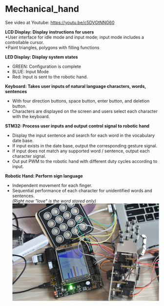 # Mechanical_hand

See video at Youtube: https://youtu.be/c5DVGtNNG60 

**LCD Display: Display instructions for users** <br />
*User interface for idle mode and input mode; input mode includes a controllable cursor. <br />
*Paint triangles, polygons with filling functions <br />

**LED Display: Display system states** <br />
*	GREEN: Configuration is complete <br />
*	BLUE: Input Mode <br />
*	Red: Input is sent to the robotic hand. <br />

**Keyboard: Takes user inputs of natural language characters, words, sentences** <br />
*	With four direction buttons, space button, enter button, and deletion button.
*	Characters are displayed on the screen and users select each character with the keyboard.

**STM32:		Process user inputs and output control signal to robotic hand** <br />
*	Display the input sentence and search for each word in the vocabulary date base.<br />
*	If input exists in the date base, output the corresponding gesture signal. <br />
*	If input does not match any supported word / sentence, output each character signal.<br />
*	Out put PWM to the robotic hand with different duty cycles according to input.<br />

**Robotic Hand:	Perform sign language**  <br />
*	Independent movement for each finger.  <br />
*	Sequential performance of each character for unidentified words and sentences. <br />
*(Right now "love" is the word stored only)*
![alt text](/everything.jpg)
